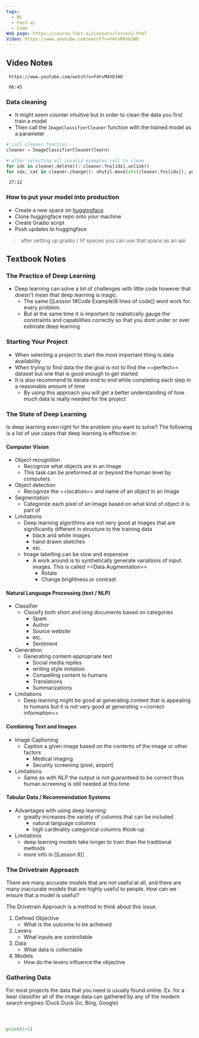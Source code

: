 ```yaml
---
tags:
  - ML
  - Fast-ai
  - Code
Web page: https://course.fast.ai/Lessons/lesson2.html
Video: https://www.youtube.com/watch?v=F4tvM4Vb3A0
---
```

## Video Notes

```timestamp-url 
 https://www.youtube.com/watch?v=F4tvM4Vb3A0
 ```

```timestamp 
 06:45
 ```
### Data cleaning
- It might seem counter intuitive but in order to clean the data you first train a model
- Then call the `ImageClassifierCleaner` function with the trained model as a parameter
```python
# call cleaner function
cleaner = ImageClassifierCleaner(learn)

# after selecting all invalid examples call to clean
for idx in cleaner.delete(): cleaner.fns[idx].unlink()
for idx, cat in cleaner.change(): shutil.move(str(cleaner.fns[idx]), path/cat)
```

```timestamp 
 27:12
 ```
### How to put your model into production
- Create a new space on [huggingface](huggingface.co/new-space)
- Clone huggingface repo onto your machine
- Create Gradio script 
- Push updates to huggingface
>after setting up gradio / hf spaces you can use that space as an api

## Textbook Notes

### The Practice of Deep Learning
- Deep learning can solve a lot of challenges with little code however that doesn't mean that deep learning is magic.
	- The same [[Lesson 1#Code Example|6 lines of code]] wont work for every problem.
	- But at the same time it is important to realistically gauge the constraints and capabilities correctly so that you dont under or over estimate deep learning

### Starting Your Project
- When selecting a project to start the most important thing is data availability
- When trying to find data the the goal is not to find the ==perfect== dataset but one that is good enough to get started
- It is also recommend to iterate end to end while completing each step in a reasonable amount of time 
	- By using this approach you will get a better understanding of how much data is really needed for the project

### The State of Deep Learning
Is deep learning even right for the problem you want to solve?
The following is a list of use cases that deep learning is effective in:
#### Computer Vision
- Object recognition
	- Recognize what objects are in an Image
	- This task can be preformed at or beyond the human level by computers
- Object detection
	- Recognize the ==location== and name of an object in an Image
- Segmentation
	- Categorize each pixel of an image based on what kind of object it is part of
- Limitations
	- Deep learning algorithms are not very good at images that are significantly different in structure to the training data
		- black and white images
		- hand drawn sketches
		- etc.
	- Image labelling can be slow and expensive 
		- A work around is to synthetically generate variations of input images. This is called ==Data Augmentation==
			- Rotate
			- Change brightness or contrast

#### Natural Language Processing (text / NLP)
- Classifier 
	- Classify both short and long documents based on categories
		- Spam
		- Author 
		- Source website
		- etc.
		- Sentiment
- Generation
	- Generating content-appropriate text
		- Social media replies
		- writing style imitation
		- Compelling content to humans
		- Translations
		- Summarizations
- Limitations
	- Deep learning might be good at generating content that is appealing to humans but it is not very good at generating ==correct information==

#### Combining Text and Images
- Image Captioning
	- Caption a given image based on the contents of the image or other factors
		- Medical imaging
		- Security screening (post, airport)
- Limitations
	- Same as with NLP the output is not guaranteed to be correct thus human screening is still needed at this time

#### Tabular Data / Recommendation Systems
- Advantages with using deep learning
	- greatly increases the variety of columns that can be included 
		- natural language columns
		- high cardinality categorical columns #look-up 
- Limitations
	- deep learning models take longer to train than the traditional methods
	- more info in [[Lesson 9]]

### The Drivetrain Approach
There are many accurate models that are not useful at all, and there are many inaccurate models that are highly useful to people. How can we ensure that a model is useful?

The Drivetrain Approach is a method to think about this issue.
1. Defined Objective
	- What is the outcome to be achieved
2. Levers
	- What inputs are controllable
3. Data
	- What data is collectable
4. Models
	- How do the levers influence the objective

### Gathering Data
For most projects the data that you need is usually found online. Ex. for a bear classifier all of the image data can gathered by any of the modern search engines (Duck Duck Go, Bing, Google)

```python



print(1+1)
```
